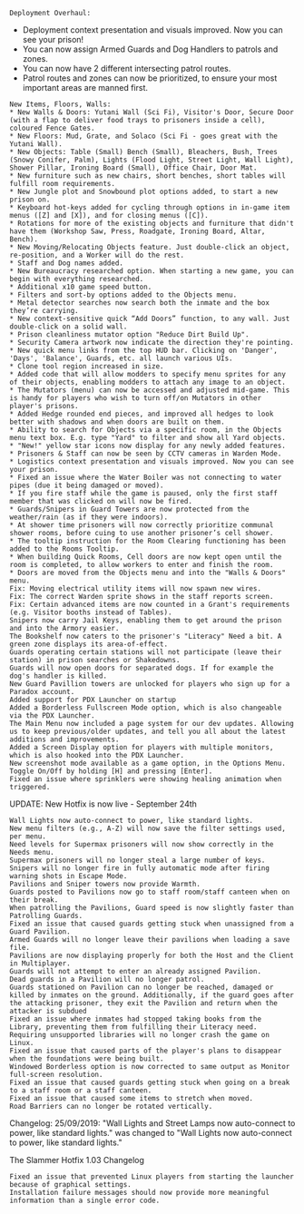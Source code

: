 
    Deployment Overhaul:
   * Deployment context presentation and visuals improved. Now you can see your prison!
   * You can now assign Armed Guards and Dog Handlers to patrols and zones.
   * You can now have 2 different intersecting patrol routes.
   * Patrol routes and zones can now be prioritized, to ensure your most important areas are manned first.
    
    New Items, Floors, Walls:
    * New Walls & Doors: Yutani Wall (Sci Fi), Visitor's Door, Secure Door (with a flap to deliver food trays to prisoners inside a cell), coloured Fence Gates.
    * New Floors: Mud, Grate, and Solaco (Sci Fi - goes great with the Yutani Wall).
    * New Objects: Table (Small) Bench (Small), Bleachers, Bush, Trees (Snowy Conifer, Palm), Lights (Flood Light, Street Light, Wall Light), Shower Pillar, Ironing Board (Small), Office Chair, Door Mat.
    * New furniture such as new chairs, short benches, short tables will fulfill room requirements.
    * New Jungle plot and Snowbound plot options added, to start a new prison on.
    * Keyboard hot-keys added for cycling through options in in-game item menus ([Z] and [X]), and for closing menus ([C]).
    * Rotations for more of the existing objects and furniture that didn't have them (Workshop Saw, Press, Roadgate, Ironing Board, Altar, Bench).
    * New Moving/Relocating Objects feature. Just double-click an object, re-position, and a Worker will do the rest.
    * Staff and Dog names added.
    * New Bureaucracy researched option. When starting a new game, you can begin with everything researched.
    * Additional x10 game speed button.
    * Filters and sort-by options added to the Objects menu.
    * Metal detector searches now search both the inmate and the box they’re carrying.
    * New context-sensitive quick “Add Doors” function, to any wall. Just double-click on a solid wall.
    * Prison cleanliness mutator option "Reduce Dirt Build Up".
    * Security Camera artwork now indicate the direction they're pointing.
    * New quick menu links from the top HUD bar. Clicking on 'Danger', 'Days', 'Balance', Guards, etc. all launch various UIs.
    * Clone tool region increased in size.
    * Added code that will allow modders to specify menu sprites for any of their objects, enabling modders to attach any image to an object.
    * The Mutators (menu) can now be accessed and adjusted mid-game. This is handy for players who wish to turn off/on Mutators in other player's prisons.
    * Added Hedge rounded end pieces, and improved all hedges to look better with shadows and when doors are built on them.
    * Ability to search for Objects via a specific room, in the Objects menu text box. E.g. type "Yard" to filter and show all Yard objects.
    * "New!" yellow star icons now display for any newly added features.
    * Prisoners & Staff can now be seen by CCTV cameras in Warden Mode.
    * Logistics context presentation and visuals improved. Now you can see your prison.
    * Fixed an issue where the Water Boiler was not connecting to water pipes (due it being damaged or moved).
    * If you fire staff while the game is paused, only the first staff member that was clicked on will now be fired.
    * Guards/Snipers in Guard Towers are now protected from the weather/rain (as if they were indoors).
    * At shower time prisoners will now correctly prioritize communal shower rooms, before cuing to use another prisoner’s cell shower.
    * The tooltip instruction for the Room Clearing functioning has been added to the Rooms Tooltip.
    * When building Quick Rooms, Cell doors are now kept open until the room is completed, to allow workers to enter and finish the room.
    * Doors are moved from the Objects menu and into the "Walls & Doors" menu.
    Fix: Moving electrical utility items will now spawn new wires.
    Fix: The correct Warden sprite shows in the staff reports screen.
    Fix: Certain advanced items are now counted in a Grant's requirements (e.g. Visitor booths instead of Tables).
    Snipers now carry Jail Keys, enabling them to get around the prison and into the Armory easier.
    The Bookshelf now caters to the prisoner's "Literacy" Need a bit. A green zone displays its area-of-effect.
    Guards operating certain stations will not participate (leave their station) in prison searches or Shakedowns.
    Guards will now open doors for separated dogs. If for example the dog's handler is killed.
    New Guard Pavillion towers are unlocked for players who sign up for a Paradox account.
    Added support for PDX Launcher on startup
    Added a Borderless Fullscreen Mode option, which is also changeable via the PDX Launcher.
    The Main Menu now included a page system for our dev updates. Allowing us to keep previous/older updates, and tell you all about the latest additions and improvements.
    Added a Screen Display option for players with multiple monitors, which is also hooked into the PDX Launcher.
    New screenshot mode available as a game option, in the Options Menu. Toggle On/Off by holding [H] and pressing [Enter].
    Fixed an issue where sprinklers were showing healing animation when triggered.

UPDATE: New Hotfix is now live - September 24th

    Wall Lights now auto-connect to power, like standard lights.
    New menu filters (e.g., A-Z) will now save the filter settings used, per menu.
    Need levels for Supermax prisoners will now show correctly in the Needs menu.
    Supermax prisoners will no longer steal a large number of keys.
    Snipers will no longer fire in fully automatic mode after firing warning shots in Escape Mode.
    Pavilions and Sniper towers now provide Warmth.
    Guards posted to Pavilions now go to staff room/staff canteen when on their break.
    When patrolling the Pavilions, Guard speed is now slightly faster than Patrolling Guards.
    Fixed an issue that caused guards getting stuck when unassigned from a Guard Pavilion.
    Armed Guards will no longer leave their pavilions when loading a save file.
    Pavilions are now displaying properly for both the Host and the Client in Multiplayer.
    Guards will not attempt to enter an already assigned Pavilion.
    Dead guards in a Pavilion will no longer patrol.
    Guards stationed on Pavilion can no longer be reached, damaged or killed by inmates on the ground. Additionally, if the guard goes after the attacking prisoner, they exit the Pavilion and return when the attacker is subdued
    Fixed an issue where inmates had stopped taking books from the Library, preventing them from fulfilling their Literacy need.
    Requiring unsupported libraries will no longer crash the game on Linux.
    Fixed an issue that caused parts of the player's plans to disappear when the foundations were being built.
    Windowed Borderless option is now corrected to same output as Monitor full-screen resolution.
    Fixed an issue that caused guards getting stuck when going on a break to a staff room or a staff canteen.
    Fixed an issue that caused some items to stretch when moved.
    Road Barriers can no longer be rotated vertically.

Changelog:
25/09/2019:
"Wall Lights and Street Lamps now auto-connect to power, like standard lights." was changed to "Wall Lights now auto-connect to power, like standard lights."


The Slammer Hotfix 1.03 Changelog

    Fixed an issue that prevented Linux players from starting the launcher because of graphical settings.
    Installation failure messages should now provide more meaningful information than a single error code.

